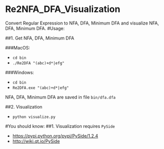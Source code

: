 # Re2NFA_DFA_Visualization
Convert Regular Expression to NFA, DFA, Minimum DFA and visualize NFA, DFA, Minimum DFA.
#Usage:

##1. Get NFA, DFA, Minimum DFA

###MacOS:		
* `cd bin`
* `./Re2DFA "(abc)+d*|efg"`

###Windows:
* `cd bin`	
* `Re2DFA.exe "(abc)+d*|efg"`

NFA, DFA, Minimum DFA are saved in file `bin/dfa.dfa`

##2. Visualization


* `python visualize.py`

#You should know:
##1. Visualization requires `PySide`  
* https://pypi.python.org/pypi/PySide/1.2.4
* http://wiki.qt.io/PySide

